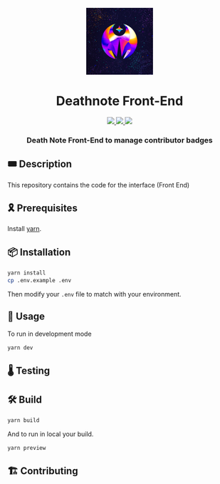 <p align="center">
    <img width="150" src="docs/resources/img/logo.png">
</p>
<div align="center">
  <h1 align="center">Deathnote Front-End</h1>
  <p align="center">
    <a href="https://discord.gg/onlydust">
        <img src="https://img.shields.io/badge/Discord-6666FF?style=for-the-badge&logo=discord&logoColor=white">
    </a>
    <a href="https://twitter.com/intent/follow?screen_name=onlydust_xyz">
        <img src="https://img.shields.io/badge/Twitter-1DA1F2?style=for-the-badge&logo=twitter&logoColor=white">
    </a>
    <a href="https://contributions.onlydust.xyz/">
        <img src="https://img.shields.io/badge/Contribute-6A1B9A?style=for-the-badge&logo=notion&logoColor=white">
    </a>
  </p>
  
  <h3 align="center">Death Note Front-End to manage contributor badges</h3>
</div>


## 🎟️ Description

This repository contains the code for the interface (Front End)

## 🎗️ Prerequisites

Install [yarn](https://classic.yarnpkg.com/en/docs/install).

## 📦 Installation

```bash
yarn install
cp .env.example .env
```

Then modify your `.env` file to match with your environment.

## 🔬 Usage

To run in development mode

```bash
yarn dev
```
## 🌡️ Testing

## 🛠 Build

```bash
yarn build
```

And to run in local your build.

```bash
yarn preview
```

## 🏗 Contributing

